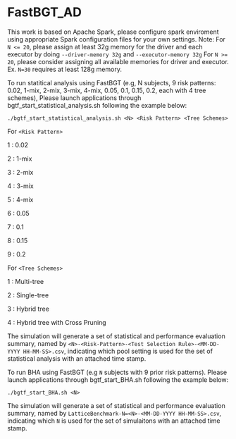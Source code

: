 # FastBGT_AD
This work is based on Apache Spark, please configure spark enviroment using appropriate Spark configuration files for your own settings. Note: For ```N <= 20```, please assign at least 32g memory for the driver and each executor by doing ```--driver-memory 32g``` and ```--executor-memory 32g``` For ```N >= 20```, please consider assigning all available memories for driver and executor. Ex. ```N=30``` requires at least 128g memory.

To run statitical analysis using FastBGT (e.g, N subjects, 9 risk patterns: 0.02, 1-mix, 2-mix, 3-mix, 4-mix, 0.05, 0.1, 0.15, 0.2, each with 4 tree schemes), Please launch applications through bgtf_start_statistical_analysis.sh following the example below:

```./bgtf_start_statistical_analysis.sh <N> <Risk Pattern> <Tree Schemes>```

For ```<Risk Pattern>```

1 : 0.02

2 : 1-mix

3 : 2-mix

4 : 3-mix

5 : 4-mix

6 : 0.05

7 : 0.1

8 : 0.15

9 : 0.2

For ```<Tree Schemes>```

1 : Multi-tree

2 : Single-tree

3 : Hybrid tree

4 : Hybrid tree with Cross Pruning

The simulation will generate a set of statistical and performance evaluation summary, named by ```<N>-<Risk-Pattern>-<Test Selection Rule>-<MM-DD-YYYY HH-MM-SS>.csv```, indicating which pool setting is used for the set of statistical analysis with an attached time stamp.



To run BHA using FastBGT (e.g ```N``` subjects with 9 prior risk patterns). Please launch applications through bgtf_start_BHA.sh following the example below:

```./bgtf_start_BHA.sh <N>```


The simulation will generate a set of statistical and performance evaluation summary, named by ```LatticeBenchmark-N=<N>-<MM-DD-YYYY HH-MM-SS>.csv```, indicating which ```N``` is used for the set of simulaitons with an attached time stamp.